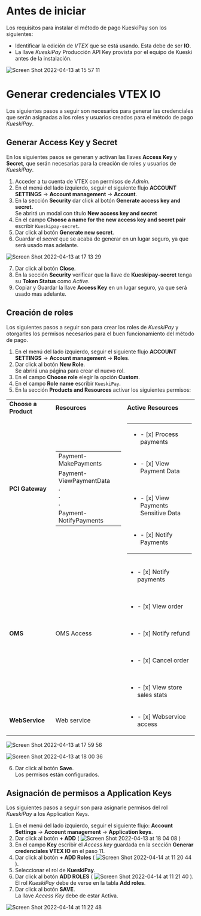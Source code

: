 # Antes de iniciar
Los requisitos para instalar el método de pago KueskiPay son los siguientes:
* Identificar la edición de _VTEX_ que se está usando. Esta debe de ser **IO**.
* La llave _KueskiPay_ Producción API Key provista por el equipo de Kueski antes de la instalación.

![Screen Shot 2022-04-13 at 15 57 11](https://user-images.githubusercontent.com/101224062/163277086-ae3c6429-3c96-45fb-ade5-d10a44ac4db8.png)

# Generar credenciales VTEX IO
Los siguientes pasos a seguir son necesarios para generar las credenciales que serán asignadas a los roles y usuarios creados para el método de pago _KueskiPay_.

## Generar Access Key y Secret
En los siguientes pasos se generan y activan las llaves **Access Key** y **Secret**, que serán necesarias para la creación de roles y usuarios de _KueskiPay_. 
1. Acceder a tu cuenta de VTEX con permisos de _Admin_.
2. En el menú del lado izquierdo, seguir el siguiente flujo **ACCOUNT SETTINGS** -> **Account management** -> **Account**.
3. En la sección **Security** dar click al botón **Generate access key and secret.** <br>
Se abrirá un modal con título **New access key and secret**
4. En el campo **Choose a name for the new access key and secret pair** escribir `Kueskipay-secret`.
5. Dar click al botón **Generate new secret**.
6. Guardar el _secret_ que se acaba de generar en un lugar seguro, ya que será usado mas adelante.

![Screen Shot 2022-04-13 at 17 13 29](https://user-images.githubusercontent.com/101224062/163284670-4e8de21f-9ad1-467c-a052-649b86d0b2ec.png)

7. Dar click al botón **Close**.
8. En la sección **Security** verificar que la llave de **Kueskipay-secret** tenga su **Token Status** como _Active_.
9. Copiar y Guardar la llave **Access Key** en un lugar seguro, ya que será usado mas adelante. 

## Creación de roles
Los siguientes pasos a seguir son para crear los roles de _KueskiPay_ y otorgarles los permisos necesarios para el buen funcionamiento del método de pago.

1. En el menú del lado izquierdo, seguir el siguiente flujo **ACCOUNT SETTINGS** -> **Account management** -> **Roles**.
2. Dar click al botón **New Role**. <br>
Se abrirá una página para crear el nuevo rol. 
3. En el campo **Choose role** elegir la opción **Custom**.
4. En el campo **Role name** escribir `KueskiPay`.
5. En la sección **Products and Resources** activar los siguientes permisos:

<table>
 <tr>
  <td><b>Choose a Product</b></td>
  <td><b>Resources</b></td>
  <td><b>Active Resources</b></td>
 </tr>
 <tr>
  <td><b>PCI Gateway</b></td>
  <td>
   <table>
    <tr>
     <td>Payment-MakePayments</td>
    </tr>
    <tr>
     <td>Payment-ViewPaymentData<br> 
     . <br>
     . <br>
     . </td>
    </tr>
    <tr>
     <td>Payment-NotifyPayments</td>
    </tr>
   </table>
  </td>
    <td>
   <table>
    <tr>
     <td><ul><li>- [x] Process payments</li></ul></td>
    </tr>
    <tr>
     <td><ul><li>- [x] View Payment Data</li></ul><br>
         <ul><li>- [x] View Payments Sensitive Data</li></ul>
     </td>
    </tr>
    <tr>
     <td><ul><li>- [x] Notify Payments</li></ul></td>
    </tr>
   </table>
  </td>
 </tr>
 <tr>
  <td><b>OMS</b></td>
  <td>OMS Access</td>
  <td><ul><li>- [x] Notify payments</li></ul><br>
      <ul><li>- [x] View order</li></ul><br>
      <ul><li>- [x] Notify refund</li></ul><br>
      <ul><li>- [x] Cancel order</li></ul><br>
      <ul><li>- [x] View store sales stats</li></ul></td>
 </tr>
 <tr>
  <td><b>WebService</b></td>
  <td>Web service</td>
  <td><ul><li>- [x] Webservice access</li></ul></td>
 </tr>
</table>

![Screen Shot 2022-04-13 at 17 59 56](https://user-images.githubusercontent.com/101224062/163288671-47c93d24-fb72-4411-9225-567fc766370f.png)

![Screen Shot 2022-04-13 at 18 00 36](https://user-images.githubusercontent.com/101224062/163288727-e2aaf35d-315a-4fda-aab6-0042031657bf.png)

6. Dar click al botón **Save**.<br>
Los permisos están configurados. 

## Asignación de permisos a Application Keys
Los siguientes pasos a seguir son para asignarle permisos del rol _KueskiPay_ a los Application Keys.

1. En el menú del lado izquierdo, seguir el siguiente flujo: **Account Settings** -> **Account management** -> **Application keys**.
2. Dar click al botón **+ ADD** (
![Screen Shot 2022-04-13 at 18 04 08](https://user-images.githubusercontent.com/101224062/163289027-98c15ccc-6d4d-4ce8-8695-47304d45f687.png)
)
3. En el campo **Key** escribir el _Access key_ guardada en la sección **Generar credenciales VTEX IO** en el paso 11.
4. Dar click al botón **+ ADD Roles** (
![Screen Shot 2022-04-14 at 11 20 44](https://user-images.githubusercontent.com/101224062/163440842-97871f0d-8bd3-496a-8fcb-f31a420767da.png)
).
5. Seleccionar el rol de **KueskiPay**.
6. Dar click al botón **ADD ROLES** (
![Screen Shot 2022-04-14 at 11 21 40](https://user-images.githubusercontent.com/101224062/163441008-70c62b8b-2dea-41ad-883d-9d5415192f1d.png)
). <br>
El rol _KueskiPay_ debe de verse en la tabla **Add roles**.
7. Dar click al botón **SAVE**. <br>
La llave _Access Key_ debe de estar Activa. 

![Screen Shot 2022-04-14 at 11 22 48](https://user-images.githubusercontent.com/101224062/163441153-5842bbde-cfa7-4581-bd61-5a5349ef08a4.png)

